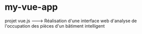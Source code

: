 # my-vue-app
projet vue.js ---> Réalisation d'une interface web d'analyse de  l'occupation des pièces d'un bâtiment intelligent 

